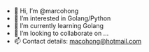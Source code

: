 - 👋 Hi, I’m @marcohong
- 👀 I’m interested in Golang/Python
- 🌱 I’m currently learning Golang
- 💞️ I’m looking to collaborate on ...
- 📫 Contact details: macohong@hotmail.com

<!---
marcohong/marcohong is a ✨ special ✨ repository because its `README.md` (this file) appears on your GitHub profile.
You can click the Preview link to take a look at your changes.
--->
